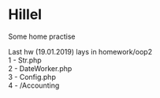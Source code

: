 # Hillel
Some home practise

Last hw (19.01.2019) lays in homework/oop2 <br>
1 - Str.php <br>
2 - DateWorker.php <br>
3 - Config.php <br>
4 - /Accounting <br>
